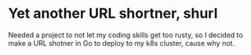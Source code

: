 # Yet another URL shortner, shurl

Needed a project to not let my coding skills get too rusty, so I decided to make a URL shotner in Go to deploy to my
k8s cluster, cause why not.
